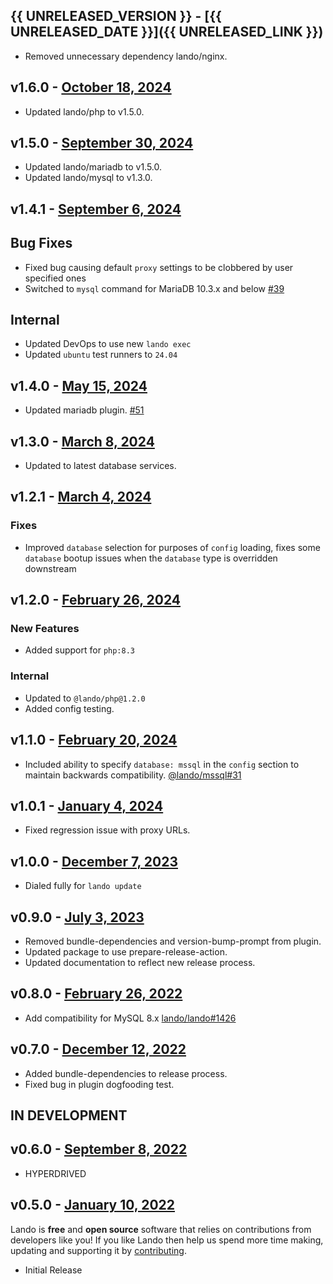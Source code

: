 ## {{ UNRELEASED_VERSION }} - [{{ UNRELEASED_DATE }}]({{ UNRELEASED_LINK }})

  * Removed unnecessary dependency lando/nginx.

## v1.6.0 - [October 18, 2024](https://github.com/lando/joomla/releases/tag/v1.6.0)

* Updated lando/php to v1.5.0.

## v1.5.0 - [September 30, 2024](https://github.com/lando/joomla/releases/tag/v1.5.0)

* Updated lando/mariadb to v1.5.0.
* Updated lando/mysql to v1.3.0.

## v1.4.1 - [September 6, 2024](https://github.com/lando/joomla/releases/tag/v1.4.1)

## Bug Fixes

* Fixed bug causing default `proxy` settings to be clobbered by user specified ones
* Switched to `mysql` command for MariaDB 10.3.x and below [#39](https://github.com/lando/joomla/issues/39)

## Internal

* Updated DevOps to use new `lando exec`
* Updated `ubuntu` test runners to `24.04`

## v1.4.0 - [May 15, 2024](https://github.com/lando/joomla/releases/tag/v1.4.0)

* Updated mariadb plugin. [#51](https://github.com/lando/mariadb/issues/51)

## v1.3.0 - [March 8, 2024](https://github.com/lando/joomla/releases/tag/v1.3.0)

* Updated to latest database services.

## v1.2.1 - [March 4, 2024](https://github.com/lando/joomla/releases/tag/v1.2.1)

### Fixes

* Improved `database` selection for purposes of `config` loading, fixes some `database` bootup issues when the `database` type is overridden downstream

## v1.2.0 - [February 26, 2024](https://github.com/lando/joomla/releases/tag/v1.2.0)

### New Features

* Added support for `php:8.3`

### Internal

* Updated to `@lando/php@1.2.0`
* Added config testing.

## v1.1.0 - [February 20, 2024](https://github.com/lando/joomla/releases/tag/v1.1.0)

* Included ability to specify `database: mssql` in the `config` section to maintain backwards compatibility. [@lando/mssql#31](https://github.com/lando/mssql/issues/31)

## v1.0.1 - [January 4, 2024](https://github.com/lando/joomla/releases/tag/v1.0.1)

  * Fixed regression issue with proxy URLs.

## v1.0.0 - [December 7, 2023](https://github.com/lando/joomla/releases/tag/v1.0.0)

  * Dialed fully for `lando update`

## v0.9.0 - [July 3, 2023](https://github.com/lando/joomla/releases/tag/v0.9.0)

  * Removed bundle-dependencies and version-bump-prompt from plugin.
  * Updated package to use prepare-release-action.
  * Updated documentation to reflect new release process.

## v0.8.0 - [February 26, 2022](https://github.com/lando/joomla/releases/tag/v0.8.0)

* Add compatibility for MySQL 8.x [lando/lando#1426](https://github.com/lando/lando/issues/1462)

## v0.7.0 - [December 12, 2022](https://github.com/lando/joomla/releases/tag/v0.7.0)
  * Added bundle-dependencies to release process.
  * Fixed bug in plugin dogfooding test.

## IN DEVELOPMENT

## v0.6.0 - [September 8, 2022](https://github.com/lando/joomla/releases/tag/v0.6.0)

* HYPERDRIVED

## v0.5.0 - [January 10, 2022](https://github.com/lando/joomla/releases/tag/v0.5.0)

Lando is **free** and **open source** software that relies on contributions from developers like you! If you like Lando then help us spend more time making, updating and supporting it by [contributing](https://github.com/sponsors/lando).

* Initial Release

